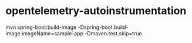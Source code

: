 # opentelemetry-autoinstrumentation

mvn spring-boot:build-image -Dspring-boot.build-image.imageName=sample-app -Dmaven.test.skip=true
